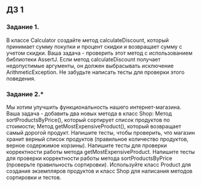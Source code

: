 ## ДЗ 1
### Задание 1. 
В классе Calculator создайте метод calculateDiscount, который принимает сумму покупки и процент скидки и возвращает сумму с учетом скидки. 
Ваша задача - проверить этот метод с использованием библиотеки AssertJ. Если метод calculateDiscount получает недопустимые аргументы, 
он должен выбрасывать исключение ArithmeticException. Не забудьте написать тесты для проверки этого поведения.
### Задание 2.*
Мы хотим улучшить функциональность нашего интернет-магазина. Ваша задача - добавить два новых метода в класс Shop:
Метод sortProductsByPrice(), который сортирует список продуктов по стоимости;
Метод getMostExpensiveProduct(), который возвращает самый дорогой продукт. 
Напишите тесты, чтобы проверить, что магазин хранит верный список продуктов (правильное количество продуктов, верное содержимое корзины).
Напишите тесты для проверки корректности работы метода getMostExpensiveProduct. Напишите тесты для проверки корректности работы метода 
sortProductsByPrice (проверьте правильность сортировки). Используйте класс Product для создания экземпляров продуктов и класс Shop 
для написания методов сортировки и тестов.
